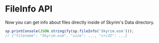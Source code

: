 # FileInfo API

Now you can get info about files directly inside of Skyrim's Data directory.

```ts
sp.printConsole(JSON.stringify(sp.fileInfo('Skyrim.esm')));
// {"filename": "Skyrim.esm", "size": ..., "crc32": ...}
```
